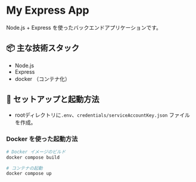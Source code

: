 # My Express App
Node.js + Express を使ったバックエンドアプリケーションです。

## 📦 主な技術スタック
- Node.js
- Express
- docker （コンテナ化） 


## 🚀 セットアップと起動方法
- rootディレクトリに`.env`、`credentials/serviceAccountKey.json` ファイルを作成。


### Docker を使った起動方法
```bash
# Docker イメージのビルド
docker compose build

# コンテナの起動
docker compose up
```